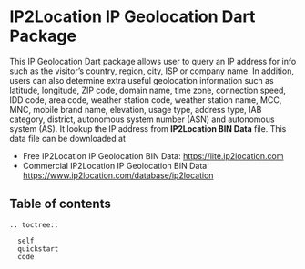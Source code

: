 # IP2Location IP Geolocation Dart Package

This IP Geolocation Dart package allows user to query an IP address for info such as the visitor’s country, region, city, ISP or company name. In addition, users can also determine extra useful geolocation information such as latitude, longitude, ZIP code, domain name, time zone, connection speed, IDD code, area code, weather station code, weather station name, MCC, MNC, mobile brand name, elevation, usage type, address type, IAB category, district, autonomous system number (ASN) and autonomous system (AS). It lookup the IP address from **IP2Location BIN Data** file. This data file can be downloaded at

* Free IP2Location IP Geolocation BIN Data: <https://lite.ip2location.com>
* Commercial IP2Location IP Geolocation BIN Data: <https://www.ip2location.com/database/ip2location>

## Table of contents
 ```{eval-rst}
 .. toctree::

   self
   quickstart
   code
 ```